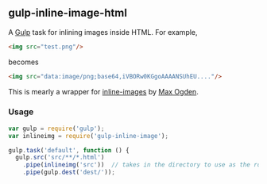## gulp-inline-image-html

A [Gulp](http://gulpjs.com) task for inlining images inside HTML. For example,

```html
<img src="test.png"/>
```
becomes

```html
<img src="data:image/png;base64,iVBORw0KGgoAAAANSUhEU...."/>
```

This is mearly a wrapper for [inline-images](https://www.npmjs.com/package/inline-images) by [Max Ogden](http://github.com/maxogden).

### Usage

```javascript
var gulp = require('gulp');
var inlineimg = require('gulp-inline-image');

gulp.task('default', function () {
  gulp.src('src/**/*.html')
    .pipe(inlineimg('src'))  // takes in the directory to use as the root when looking for images
    .pipe(gulp.dest('dest/'));
```
